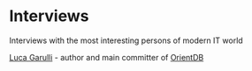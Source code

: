 Interviews
==========

Interviews with the most interesting persons of modern IT world

[Luca Garulli](orientechnologies/Luca-Garulli/) - author and main committer of [OrientDB](https://github.com/orientechnologies)
